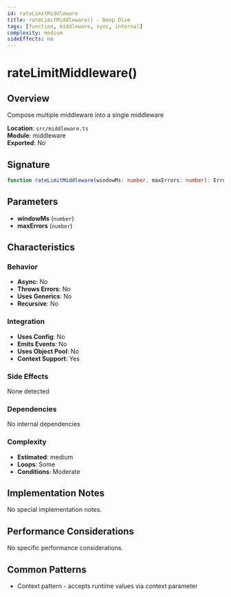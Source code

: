 ```yaml
---
id: rateLimitMiddleware
title: rateLimitMiddleware() - Deep Dive
tags: [function, middleware, sync, internal]
complexity: medium
sideEffects: no
---
```


# rateLimitMiddleware()

## Overview
Compose multiple middleware into a single middleware

**Location**: `src/middleware.ts`  
**Module**: middleware  
**Exported**: No  

## Signature
```typescript
function rateLimitMiddleware(windowMs: number, maxErrors: number): ErrorMiddleware<T, E>
```

## Parameters
- **windowMs** (`number`)
- **maxErrors** (`number`)

## Characteristics

### Behavior
- **Async**: No
- **Throws Errors**: No
- **Uses Generics**: No
- **Recursive**: No

### Integration
- **Uses Config**: No
- **Emits Events**: No
- **Uses Object Pool**: No
- **Context Support**: Yes

### Side Effects
None detected

### Dependencies
No internal dependencies

### Complexity
- **Estimated**: medium
- **Loops**: Some
- **Conditions**: Moderate



## Implementation Notes
No special implementation notes.

## Performance Considerations
No specific performance considerations.

## Common Patterns
- Context pattern - accepts runtime values via context parameter
